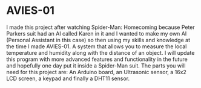 # AVIES-01
I made this project after watching Spider-Man: Homecoming because Peter Parkers suit had an AI called Karen in it and I wanted to make my own AI (Personal Assistant in this case) so then using my skills and knowledge at the time I made AVIES-01. A system that allows you to measure the local temperature and humidity along with the distance of an object. I will update this program with more advanced features and functionality in the future and hopefully one day put it inside a Spider-Man suit. The parts you will need for this project are: An Arduino board, an Ultrasonic sensor, a 16x2 LCD screen, a keypad and finally a DHT11 sensor. 
